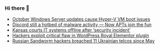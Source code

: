 ### Hi there 👋

<!--START_SECTION:feed-->
* [October Windows Server updates cause Hyper-V VM boot issues](https://www.bleepingcomputer.com/news/microsoft/october-windows-server-updates-cause-hyper-v-vm-boot-issues/)
* [Discord still a hotbed of malware activity — Now APTs join the fun](https://www.bleepingcomputer.com/news/security/discord-still-a-hotbed-of-malware-activity-now-apts-join-the-fun/)
* [Kansas courts IT systems offline after ‘security incident’](https://www.bleepingcomputer.com/news/security/kansas-courts-it-systems-offline-after-security-incident/)
* [Hackers exploit critical flaw in WordPress Royal Elementor plugin](https://www.bleepingcomputer.com/news/security/hackers-exploit-critical-flaw-in-wordpress-royal-elementor-plugin/)
* [Russian Sandworm hackers breached 11 Ukrainian telcos since May](https://www.bleepingcomputer.com/news/security/russian-sandworm-hackers-breached-11-ukrainian-telcos-since-may/)
<!--END_SECTION:feed-->

<!--
**frankenk/frankenk** is a ✨ _special_ ✨ repository because its `README.md` (this file) appears on your GitHub profile.

Here are some ideas to get you started:

- 🔭 I’m currently working on ...
- 🌱 I’m currently learning ...
- 👯 I’m looking to collaborate on ...
- 🤔 I’m looking for help with ...
- 💬 Ask me about ...
- 📫 How to reach me: ...
- 😄 Pronouns: ...
- ⚡ Fun fact: ...
-->



